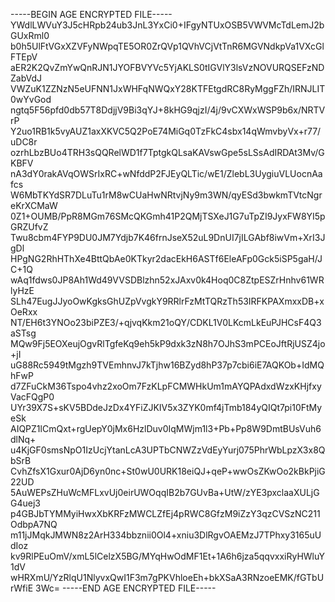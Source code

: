 -----BEGIN AGE ENCRYPTED FILE-----
YWdlLWVuY3J5cHRpb24ub3JnL3YxCi0+IFgyNTUxOSB5VWVMcTdLemJ2bGUxRml0
b0h5UlFtVGxXZVFyNWpqTE5OR0ZrQVp1QVhVCjVtTnR6MGVNdkpVa1VXcGlFTEpV
aER2K2QvZmYwQnRJN1JYOFBVYVc5YjAKLS0tIGVlY3lsVzNOVURQSEFzNDZabVdJ
VWZuK1ZZNzN5eUFNN1JxWHFqNWQxY28KTFEtgdRC8RyMggFZh/IRNJLIT0wYvGod
ngtq5F56pfd0db57T8DdjjV9Bi3qYJ+8kHG9qjzI/4j/9vCXWxWSP9b6x/NRTVrP
Y2uo1RB1k5vyAUZ1axXKVC5Q2PoE74MiGq0TzFkC4sbx14qWmvbyVx+r77/uDC8r
ozrhLbzBUo4TRH3sQQRelWD1f7TptgkQLsaKAVswGpe5sLSsAdIRDAt3Mv/GKBFV
nA3dY0rakAVqOWSrIxRC+wNfddP2FJEyQLTic/wE1/ZlebL3UygiuVLUocnAafcs
W6MbTKYdSR7DLuTu1rM8wCUaHwNRtvjNy9m3WN/qyESd3bwkmTVtcNgreKrXCMaW
0Z1+OUMB/PpR8MGm76SMcQKGmh41P2QMjTSXeJ1G7uTpZI9JyxFW8YI5pGRZUfvZ
Twu8cbm4FYP9DU0JM7Ydjb7K46frnJseX52uL9DnUI7jILGAbf8iwVm+XrI3JgDl
HPgNG2RhHThXe4BttQbAe0KTkyr2dacEkH6ASTf6EleAFp0Gck5iSP5gaH/JC+1Q
wAq1fdws0JP8Ah1Wd49VVSDBlzhn52xJAxv0k4Hoq0C8ZtpESZrHnhv61WRlyHzE
SLh47EugJJyoOwKgksGhUZpVvgkY9RRlrFzMtTQRzTh53IRFKPAXmxxDB+xOeRxx
NT/EH6t3YNOo23biPZE3/+qjvqKkm21oQY/CDKL1V0LKcmLkEuPJHCsF4Q3aSTsg
MQw9Fj5EOXeujOgvRlTgfeKq9eh5kP9dxk3zN8h7OJhS3mPCEoJftRjUSZ4jo+jI
uG88Rc5949tMgzh9TVEmhnvJ7kTjhw16BZyd8hP37p7cbi6iE7AQKOb+IdMQhFwP
d7ZFuCkM36Tspo4vhz2xoOm7FzKLpFCMWHkUm1mAYQPAdxdWzxKHjfxyVacFQgP0
UYr39X7S+sKV5BDdeJzDx4YFiZJKIV5x3ZYK0mf4jTmb184yQIQt7pi10FtMyeSk
AIQPZ1lCmQxt+rgUepY0jMx6HzlDuv0IqMWjm1l3+Pb+Pp8W9DmtBUsVuh6dlNq+
u4KjGF0smsNpO1IzUcjYtanLcA3UPTbCNWZzVdEyYurj075PhrWbLpzX3x8QbSrB
CvhZfsX1Gxur0AjD6yn0nc+St0wU0URK18eiQJ+qeP+wwOsZKwOo2kBkPjiG22UD
5AuWEPsZHuWcMFLxvUj0eirUWOqqIB2b7GUvBa+UtW/zYE3pxclaaXULjGG4uej3
p4GBJbTYMMyiHwxXbKRFzMWCLZfEj4pRWC8GfzM9iZzY3qzCVSzNC211OdbpA7NQ
m11jJMqkJMWN8z2ArH334bbznii0Ol4+xniu3DlRgvOAEMzJ7TPhxy3165uUdIoz
kv9RlPEuOmV/xmL5lCelzX5BG/MYqHwOdMF1Et+1A6h6jza5qqvxxiRyHWluY1dV
wHRXmU/YzRlqU1NlyvxQwI1F3m7gPKVhloeEh+bkXSaA3RNzoeEMK/fGTbUrWfiE
3Wc=
-----END AGE ENCRYPTED FILE-----
